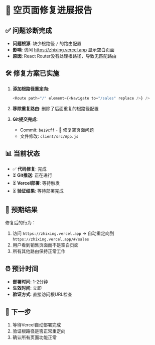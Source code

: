 # 🔧 空页面修复进展报告

## ✅ 问题诊断完成
- **问题根源**: 缺少根路径 `/` 的路由配置
- **影响**: 访问 https://zhixing.vercel.app 显示空白页面
- **原因**: React Router没有处理根路径，导致无匹配路由

## 🛠️ 修复方案已实施
1. **添加根路径重定向**:
   ```javascript
   <Route path="/" element={<Navigate to="/sales" replace />} />
   ```

2. **移除重复路由**: 删除了后面重复的根路径配置

3. **Git提交完成**: 
   - Commit: `be19cff` - 🐛 修复空页面问题
   - 文件修改: `client/src/App.js`

## 📊 当前状态
- ✅ **代码修复**: 完成
- ⏳ **Git推送**: 正在进行
- ⏳ **Vercel部署**: 等待触发
- ⏳ **验证结果**: 等待部署完成

## 🎯 预期结果
修复后的行为：
1. 访问 `https://zhixing.vercel.app` → 自动重定向到 `https://zhixing.vercel.app/#/sales`
2. 用户看到销售页面而不是空白页面
3. 所有其他路由保持正常工作

## ⏰ 预计时间
- **部署时间**: 1-2分钟
- **生效时间**: 立即
- **验证方式**: 直接访问根URL检查

## 🔄 下一步
1. 等待Vercel自动部署完成
2. 验证根路径是否正常重定向
3. 确认所有页面功能正常